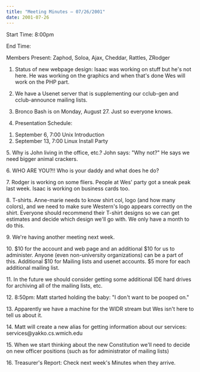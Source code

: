 ```yaml
---
title: "Meeting Minutes – 07/26/2001"
date: 2001-07-26
---
```

Start Time: 8:00pm </p><p>
End Time: </p><p>
Members Present: Zaphod, Soloa, Ajax, Cheddar, Rattles, ZRodger </p><p>
1. Status of new webpage design: Isaac was working on stuff but he's not here.  He was working on the graphics and when that's done Wes will work on the PHP part. </p><p>
2. We have a Usenet server that is supplementing our cclub-gen and  cclub-announce mailing lists. </p><p>
3. Bronco Bash is on Monday, August 27.  Just so everyone knows. </p><p>
4. Presentation Schedule: </p><p>
<ol> <li>September 6, 7:00 Unix Introduction</li> <li>September 13, 7:00 Linux Install Party</li> </ol> </p><p>
5. Why is John living in the office, etc.?  John says: "Why not?"  He says we need bigger animal crackers. </p><p>
6. WHO ARE YOU?!!  Who is your daddy and what does he do? </p><p>
7. Rodger is working on some fliers.  People at Wes' party got a sneak peak last week.  Isaac is working on business cards too. </p><p>
8. T-shirts.   Anne-marie needs to know shirt col, logo (and how many colors), and we need to make sure Western's logo appears correctly on the shirt.   Everyone should recommend their T-shirt designs so we can get estimates and decide which design we'll go with.  We only have a month to do this. </p><p>
9. We're having another meeting next week. </p><p>
10. $10 for the account and web page and an additional $10 for us to administer. Anyone (even non-university organizations) can be a part of this.  Additional $10 for Mailing lists and usenet accounts. $5 more for each additional mailing list. </p><p>
11. In the future we should consider getting some additional IDE hard drives for archiving all of the mailing lists, etc. </p><p>
12. 8:50pm: Matt started holding the baby: "I don't want to be pooped on." </p><p>
13. Apparently we have a machine for the WIDR stream but Wes isn't here to tell us about it. </p><p>
14. Matt will create a new alias for getting information about our services: services@yakko.cs.wmich.edu </p><p>
15. When we start thinking about the new Constitution we'll need to decide on new officer positions (such as for administrator of mailing lists) </p><p>
16. Treasurer's Report: Check next week's Minutes when they arrive. </p>
